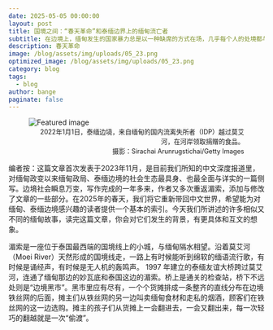 ```yaml
---
date: 2025-05-05 00:00:00
layout: post
title: 国境之间：“春天革命”和泰缅边界上的缅甸流亡者
subtitle: 在边境上，缅甸发生的国家暴力总是以一种缺席的方式在场，几乎每个人的处境都与它相关。
description: 春天革命
image: /blog/assets/img/uploads/05_23.png
optimized_image: /blog/assets/img/uploads/05_23.png
category: blog
tags:
  - blog
author: bange
paginate: false
---
```

 <figure class="custom-figure">
    <img src="{{ site.baseurl }}/assets/img/uploads/05/05_01.png" alt="Featured image" class="post-cover" />
    <figcaption style="text-align: right; font-size: 0.9em;">
            2022年1月1日，泰缅边境，来自缅甸的国内流离失所者（IDP）越过莫艾河，在河岸领取捐赠的食品。
<br>摄影：Sirachai Arunrugstichai/Getty Images
    </figcaption>
</figure>

<div class="quote-box">
<p>
编者按：这篇文章首次发表于2023年11月，是目前我们所知的中文深度报道里，对缅甸政变以来缅甸政局、泰缅边境的社会生态最具身、也最全面与详实的一篇侧写。边境社会瞬息万变，写作完成的一年多来，作者又多次重返湄索，添加与修改了文章的一些部分。在2025年的春天，我们将它重新带回中文世界，希望能为对缅甸、泰缅边境感兴趣的读者提供一个基本的索引。今天我们所讲述的许多相似又不同的缅甸故事，读完这篇文章，你会对它们发生的背景，有更具体和互文的想象。
</p>
</div>

湄索是一座位于泰国最西端的国境线上的小城，与缅甸隔水相望。沿着莫艾河（Moei River）天然形成的国境线走，一路上有时候能听到绵软的缅语流行歌，有时候是诵经声，有时候是无人机的轰鸣声。
1997 年建立的泰缅友谊大桥跨过莫艾河，连通了缅甸那边的妙瓦底和泰国这边的湄索。桥上是通关的检查站，桥下不远处则是“边境黑市”。黑市里应有尽有，一个个货摊排成一条整齐的直线分布在边境铁丝网的后面，摊主们从铁丝网的另一边叫卖缅甸食材和走私的烟酒，顾客们在铁丝网的这一边选购。摊主的孩子们从货摊上一会翻进去，一会又翻出来，每一次轻巧的翻越就是一次“偷渡”。
